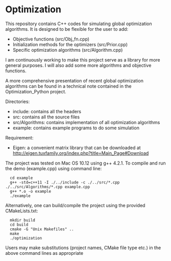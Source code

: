# Optimization

This repository contains C++ codes for simulating global optimization algorithms. 
It is designed to be flexible for the user to add:
  + Objective functions (src/Obj_fn.cpp)
  + Initialization methods for the optimizers (src/Prior.cpp)
  + Specific optimization algorithms (src/Algorithm.cpp)

I am continuously working to make this project serve as a library for more general purposes. I will also add some more algorithms and objective functions.

A more comprehensive presentation of recent global optimization algorithms can be found in a technical note contained in the Optimization_Python project. 


Directories:
  + include: contains all the headers
  + src: contains all the source files
  + src/Algorithms: contains implementation of all optimization algorithms
  + example: contains example programs to do some simulation
 
Requirement:
  + Eigen: a convenient matrix library that can be downloaded at http://eigen.tuxfamily.org/index.php?title=Main_Page#Download
 
The project was tested on Mac OS 10.12 using g++ 4.2.1. 
To compile and run the demo (example.cpp) using command line: 
```
  cd example
  g++ -std=c++11 -I ./../include -c ./../src/*.cpp ./../src/Algorithms/*.cpp example.cpp
  g++ *.o -o example
  ./example
```

Alternatively, one can build/compile the project using the provided CMakeLists.txt:
```
  mkdir build
  cd build
  cmake -G "Unix Makefiles" .. 
  make 
  ./optimization 
```
Users may make substitutions (project names, CMake file type etc.) in the above command lines as appropriate

